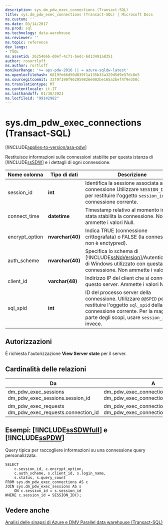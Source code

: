 ```yaml
---
description: sys.dm_pdw_exec_connections (Transact-SQL)
title: sys.dm_pdw_exec_connections (Transact-SQL) | Microsoft Docs
ms.custom: ''
ms.date: 03/14/2017
ms.prod: sql
ms.technology: data-warehouse
ms.reviewer: ''
ms.topic: reference
dev_langs:
- TSQL
ms.assetid: 2625466b-d0ef-4c71-bedc-6d13491a8351
author: ronortloff
ms.author: rortloff
monikerRange: '>= aps-pdw-2016 || = azure-sqldw-latest'
ms.openlocfilehash: 6819fe66d50d839f1a135b33a329d5d9e57dc8e5
ms.sourcegitcommit: 33f0f190f962059826e002be165a2bef4f9e350c
ms.translationtype: MT
ms.contentlocale: it-IT
ms.lasthandoff: 01/30/2021
ms.locfileid: "99142982"
---
```

# <a name="sysdm_pdw_exec_connections-transact-sql"></a>sys.dm_pdw_exec_connections (Transact-SQL)
[!INCLUDE[applies-to-version/asa-pdw](../../includes/applies-to-version/asa-pdw.md)]

  Restituisce informazioni sulle connessioni stabilite per questa istanza di [!INCLUDE[ssSDW](../../includes/sssdw-md.md)] e i dettagli di ogni connessione.  
  
|Nome colonna|Tipo di dati|Descrizione|  
|-----------------|---------------|-----------------|  
|session_id|**int**|Identifica la sessione associata alla connessione Utilizzare `SESSION_ID()` per restituire l'oggetto `session_id` della connessione corrente.|  
|connect_time|**datetime**|Timestamp relativo al momento in cui è stata stabilita la connessione. Non ammette i valori Null.|  
|encrypt_option|**nvarchar(40)**|Indica TRUE (connessione crittografata) o FALSE (la connessione non è enctypred).|  
|auth_scheme|**nvarchar(40)**|Specifica lo schema di [!INCLUDE[ssNoVersion](../../includes/ssnoversion-md.md)]/Autenticazione di Windows utilizzato con questa connessione. Non ammette i valori Null.|  
|client_id|**varchar(48)**|Indirizzo IP del client che si connette a questo server. Ammette i valori Null.|  
|sql_spid|**int**|ID del processo server della connessione. Utilizzare `@@SPID` per restituire l'oggetto `sql_spid` della connessione corrente. Per la maggior parte degli scopi, usare `session_id` invece.|  
  
## <a name="permissions"></a>Autorizzazioni  
 È richiesta l'autorizzazione **View Server state** per il server.  
  
## <a name="relationship-cardinalities"></a>Cardinalità delle relazioni  
  
| Da | A | Relationship |
| ---- | -- | ------------ |
|dm_pdw_exec_sessions dm_pdw_exec_sessions.session_id|dm_pdw_exec_connections dm_pdw_exec_connections.session_id|Uno-a-uno|  
|dm_pdw_exec_requests dm_pdw_exec_requests.connection_id|dm_pdw_exec_connections dm_pdw_exec_connections.connection_id|Molti-a-uno|  
  
## <a name="examples-sssdwfull-and-sspdw"></a>Esempi: [!INCLUDE[ssSDWfull](../../includes/sssdwfull-md.md)] e [!INCLUDE[ssPDW](../../includes/sspdw-md.md)]  
 Query tipica per raccogliere informazioni su una connessione query personalizzata.  
  
```  
SELECT  
    c.session_id, c.encrypt_option,  
    c.auth_scheme, s.client_id, s.login_name,   
    s.status, s.query_count  
FROM sys.dm_pdw_exec_connections AS c  
JOIN sys.dm_pdw_exec_sessions AS s  
    ON c.session_id = s.session_id  
WHERE c.session_id = SESSION_ID();  
```  
  
## <a name="see-also"></a>Vedere anche  
 [Analisi delle sinapsi di Azure e DMV Parallel data warehouse &#40;Transact-SQL&#41;](../../relational-databases/system-dynamic-management-views/sql-and-parallel-data-warehouse-dynamic-management-views.md)  
  
  

